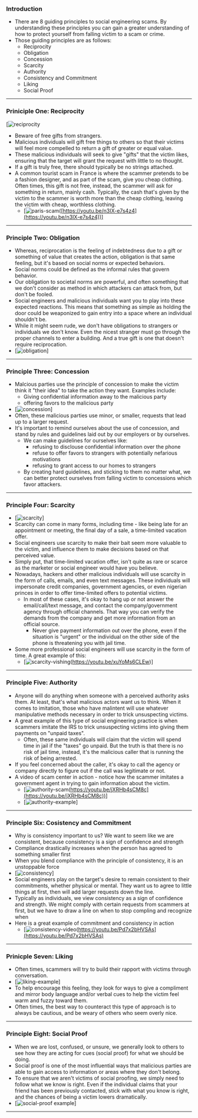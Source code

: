 
### Introduction
- There are 8 guiding principles to social engineering scams. By understanding these principles you can gain a greater understanding of how to protect yourself from falling victim to a scam or crime. 
- Those guiding principles are as follows:
	- Reciprocity
	- Obligation
	- Concession
	- Scarcity
	- Authority
	- Consistency and Commitment
	- Liking
	- Social Proof
---

### Priniciple One: Reciprocity
[![reciprocity](https://i.imgur.com/43DBX5h.png)

- Beware of free gifts from strangers. 
- Malicious individuals will gift free things to others so that their victims will feel more compelled to return a gift of greater or equal value.
- These malicious individuals will seek to give "gifts" that the victim likes, ensuring that the target will grant the request with little to no thought.
- If a gift is truly free, there should typically be no strings attached. 
- A common tourist scam in France is where the scammer pretends to be a fashion designer, and as part of the scam, give you cheap clothing. Often times, this gift is not free, instead, the scammer will ask for something in return, mainly cash. Typically, the cash that's given by the victim to the scammer is worth more than the cheap clothing, leaving the victim with cheap, worthless clothing. 
	- [![paris-scam](https://i.imgur.com/yTY2j6B.jpg)([https://youtu.be/n3IX-e7s4z4](https://youtu.be/n3IX-e7s4z4))]
---

### Principle Two: Obligation
- Whereas, reciprocation is the feeling of indebtedness due to a gift or something of value that creates the action, obligation is that same feeling, but it's based on social norms or expected behaviors.
- Social norms could be defined as the informal rules that govern behavior. 
- Our obligation to societal norms are powerful, and often something that we don't consider as method in which attackers can attack from, but don't be fooled.
- Social engineers and malicious individuals want you to play into these expected reactions. This means that something as simple as holding the door could be weaponized to gain entry into a space where an individual shouldn't be. 
- While it might seem rude, we don't have obligations to strangers or individuals we don't know. Even the nicest stranger must go through the proper channels to enter a building. And a true gift is one that doesn't require reciprocation. 
- [![obligation](https://i.imgur.com/R81Bzpj.png)]
---

### Principle Three: Concession
- Malcious parties use the principle of concession to make the victim think it "their idea" to take the action they want. Examples include:
	- Giving confidential information away to the malicious party
	- offering favors to the malicious party
- [![concession](https://i.imgur.com/X9iP8Dv.png)]
- Often, these malicious parties use minor, or smaller, requests that lead up to a larger request. 
- It's important to remind ourselves about the use of concession, and stand by rules and guidelines laid out by our employers or by ourselves.
	- We can make guidelines for ourselves like:
		- refusing to disclouse confidential information over the phone
		- refuse to offer favors to strangers with potentially nefarious motivations
		- refusing to grant access to our homes to strangers
	- By creating hard guidelines, and sticking to them no matter what, we can better protect ourselves from falling victim to concessions which favor attackers.
---

### Principle Four: Scarcity
- [![scarcity](https://i.imgur.com/6pRN12B.png)]
- Scarcity can come in many forms, including time - like being late for an appointment or meeting, the final day of a sale, a time-limited vacation offer. 
- Social engineers use scarcity to make their bait seem more valuable to the victim, and influence them to make decisions based on that perceived value.
- Simply put, that time-limited vacation offer, isn't quite as rare or scarce as the marketer or social engineer would have you believe.
- Nowadays, hackers and other malicious individuals will use scarcity in the form of calls, emails, and even text messages. These individuals will impersonate credit companies, government agencies, or even nigerian princes in order to offer time-limited offers to potential victims.
	- In most of these cases, it's okay to hang up or not answer the email/call/text message, and contact the company/government agency through official channels. That way you can verify the demands from the company and get more information from an official source.
		- Never give payment information out over the phone, even if the situation is "urgent" or the individual on the other side of the phone is threatening you with jail time.
- Some more professional social engineers will use scarcity in the form of time. A great example of this:
	- [![scarcity-vishing](https://i.imgur.com/ljWyvJV.jpg)(https://youtu.be/xuYoMs6CLEw)]
--- 

### Principle Five: Authority
- Anyone will do anything when someone with a perceived authority asks them. At least, that's what malicious actors want us to think. When it comes to imitation, those who have malintent will use whatever manipulative methods necessary in order to trick unsuspecting victims.
- A great example of this type of social engineering practice is when scammers imitate the IRS to trick unsuspecting victims into giving them payments on "unpaid taxes". 
	- Often, these same individuals will claim that the victim will spend time in jail if the "taxes" go unpaid. But the truth is that there is no risk of jail time, instead, it's the malicious caller that is running the risk of being arrested.
- If you feel concerned about the caller, it's okay to call the agency or company directly to figure out if the call was legitimate or not. 
- A video of scam center in action - notice how the scammer imitates a government agent in trying to gain information about the victim. 
	- [![authority-scam](https://i.imgur.com/fTeOkVq.jpg)(https://youtu.be/jXRHb4sCM8c](https://youtu.be/jXRHb4sCM8c))] 
	- [![authority-example](https://i.imgur.com/dSFtQTx.png)]

---

### Principle Six: Cosistency and Commitment
- Why is consistency important to us? We want to seem like we are consistent, because consistency is a sign of confidence and strength
- Compliance drastically increases when the person has agreed to something smaller first
- When you blend compliance with the principle of consistency, it is an unstoppable force
- [![consistency](https://i.imgur.com/TfuAPsd.png)]
- Social engineers play on the target's desire to remain consistent to their commitments, whether physical or mental. They want us to agree to little things at first, then will add larger requests down the line. 
- Typically as individuals, we view consistency as a sign of confidence and strength. We might comply with certain requests from scammers at first, but we have to draw a line on when to stop compling and recognize when 
- Here is a great example of commitment and consistency in action
	- [![consistency-video](https://i.imgur.com/96Val70.jpg)(https://youtu.be/Pd7x2bHVSAs](https://youtu.be/Pd7x2bHVSAs)
---

### Prinicple Seven: Liking
- Often times, scammers will try to build their rapport with victims through conversation. 
- [![liking-example](https://i.imgur.com/CyTsalT.png)]
- To help encourage this feeling, they look for ways to give a compliment and mirror body language and/or verbal cues to help the victim feel warm and fuzzy toward them.
- Often times, the best way to counteract this type of approach is to always be cautious, and be weary of others who seem overly nice. 
---

### Principle Eight: Social Proof
- When we are lost, confused, or unsure, we generally look to others to see how they are acting for cues (social proof) for what we should be doing.
- Social proof is one of the most influential ways that malicious parties are able to gain access to information or areas where they don't belong. 
- To ensure that we aren't victims of social proofing, we simply need to follow what we know is right. Even if the individual claims that your friend has been previously contacted, stick with what you know is right, and the chances of being a victim lowers dramatically. 
- [![social-proof example](https://i.imgur.com/VAhhS76.png)]
---
